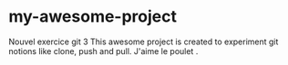 # my-awesome-project
Nouvel exercice git 3
 This awesome project is created to experiment git notions like clone, push and pull.
J'aime le poulet .
